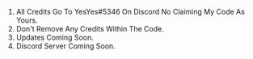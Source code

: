 1. All Credits Go To YesYes#5346 On Discord No Claiming My Code As Yours.
2. Don't Remove Any Credits Within The Code.
3. Updates Coming Soon.
4. Discord Server Coming Soon.
